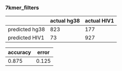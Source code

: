 ### 7kmer_filters
|                |    actual hg38 |    actual HIV1 |
|----------------|----------------|----------------|
| predicted hg38 |            823 |            177 |
| predicted HIV1 |             73 |            927 |

| accuracy       |          error |
|----------------|----------------|
| 0.875          |          0.125 |
